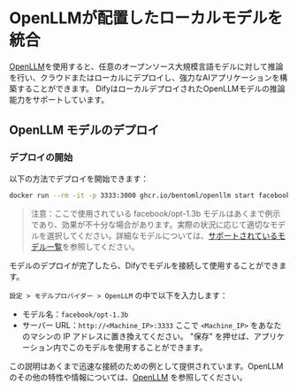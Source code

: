 # OpenLLMが配置したローカルモデルを統合

[OpenLLM](https://github.com/bentoml/OpenLLM)を使用すると、任意のオープンソース大規模言語モデルに対して推論を行い、クラウドまたはローカルにデプロイし、強力なAIアプリケーションを構築することができます。
DifyはローカルデプロイされたOpenLLMモデルの推論能力をサポートしています。

## OpenLLM モデルのデプロイ
### デプロイの開始

以下の方法でデプロイを開始できます：

```bash
docker run --rm -it -p 3333:3000 ghcr.io/bentoml/openllm start facebook/opt-1.3b --backend pt
```
> 注意：ここで使用されている facebook/opt-1.3b モデルはあくまで例示であり、効果が不十分な場合があります。実際の状況に応じて適切なモデルを選択してください。詳細なモデルについては、[サポートされているモデル一覧](https://github.com/bentoml/OpenLLM#-supported-models)を参照してください。

モデルのデプロイが完了したら、Difyでモデルを接続して使用することができます。

`設定 > モデルプロバイダー > OpenLLM` の中で以下を入力します：

- モデル名：`facebook/opt-1.3b`
- サーバー URL：`http://<Machine_IP>:3333` ここで `<Machine_IP>` をあなたのマシンの IP アドレスに置き換えてください。
 "保存" を押せば、アプリケーション内でこのモデルを使用することができます。

この説明はあくまで迅速な接続のための例として提供されています。OpenLLMのその他の特性や情報については、[OpenLLM](https://github.com/bentoml/OpenLLM) を参照してください。